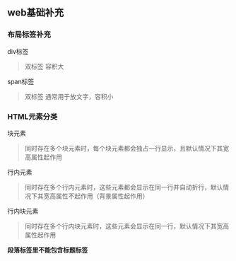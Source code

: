 ## web基础补充

### 布局标签补充

div标签
>双标签
>容积大

span标签
>双标签
>通常用于放文字，容积小

### HTML元素分类

块元素
>同时存在多个块元素时，每个块元素都会独占一行显示，且默认情况下其宽高属性起作用

行内元素
>同时存在多个行内元素时，这些元素都会显示在同一行并自动折行，默认情况下其宽高属性不起作用（背景属性起作用）

行内块元素
>同时存在多个行内块元素时，这些元素会显示在同一行，默认情况下其宽高属性起作用

**段落标签里不能包含标题标签**

### 



